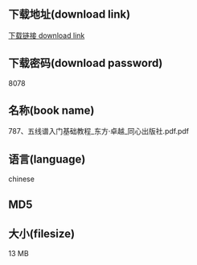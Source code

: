 ## 下载地址(download link)
[下载链接 download link](https://tutu365.netlify.app/?s=787%E3%80%81%E4%BA%94%E7%BA%BF%E8%B0%B1%E5%85%A5%E9%97%A8%E5%9F%BA%E7%A1%80%E6%95%99%E7%A8%8B_%E4%B8%9C%E6%96%B9%C2%B7%E5%8D%93%E8%B6%8A_%E5%90%8C%E5%BF%83%E5%87%BA%E7%89%88%E7%A4%BE.pdf)

## 下载密码(download password)
8078

## 名称(book name)
787、五线谱入门基础教程_东方·卓越_同心出版社.pdf.pdf

## 语言(language)
chinese

## MD5


## 大小(filesize)
13 MB
